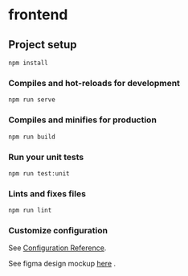 # frontend

## Project setup

```
npm install
```

### Compiles and hot-reloads for development

```
npm run serve
```

### Compiles and minifies for production

```
npm run build
```

### Run your unit tests

```
npm run test:unit
```

### Lints and fixes files

```
npm run lint
```

### Customize configuration

See [Configuration Reference](https://cli.vuejs.org/config/).

See figma design mockup [here](https://www.figma.com/file/5DlgCImklBeFlJcoAZdgde/DASHBOARDS?node-id=0%3A1) .
